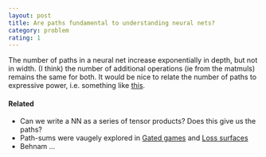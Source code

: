```yaml
---
layout: post
title: Are paths fundamental to understanding neural nets?
category: problem
rating: 1
---
```


The number of paths in a neural net increase exponentially in depth, but not in width. (I think) the number of additional operations (ie from the matmuls) remains the same for both. It would be nice to relate the number of paths to expressive power, i.e. something like [this](http://arxiv.org/abs/1512.03965).

#### Related

* Can we write a NN as a series of tensor products? Does this give us the paths?
* Path-sums were vaugely explored in [Gated games](http://arxiv.org/abs/1604.01952) and [Loss surfaces](https://arxiv.org/abs/1412.0233)
* Behnam ...